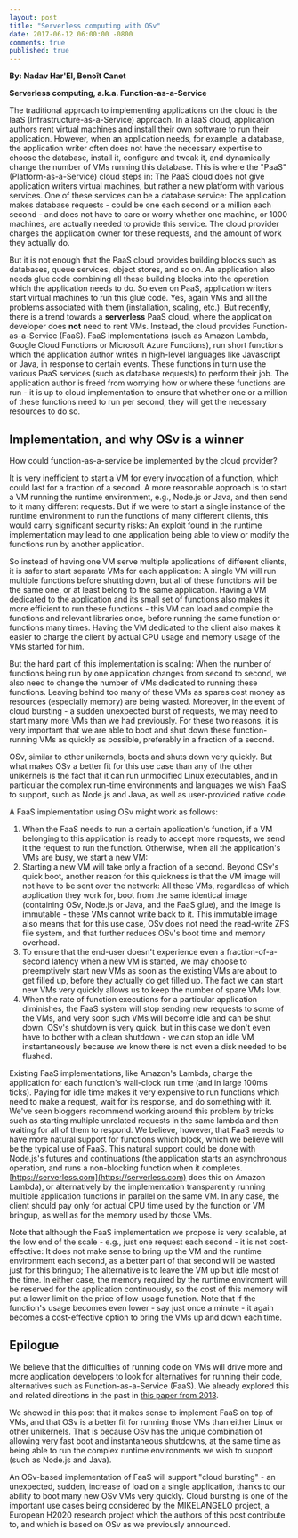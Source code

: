```yaml
---
layout: post
title: "Serverless computing with OSv"
date: 2017-06-12 06:00:00 -0800
comments: true
published: true
---
```


**By: Nadav Har'El, Benoît Canet**

**Serverless computing, a.k.a. Function-as-a-Service**

The traditional approach to implementing applications on the cloud is the IaaS (Infrastructure-as-a-Service) approach. In a IaaS cloud, application authors rent virtual machines and install their own software to run their application. However, when an application needs, for example, a database, the application writer often does not have the necessary expertise to choose the database, install it, configure and tweak it, and dynamically change the number of VMs running this database. This is where the "PaaS" (Platform-as-a-Service) cloud steps in: The PaaS cloud does not give application writers virtual machines, but rather a new platform with various services. One of these services can be a database service: The application makes database requests - could be one each second or a million each second - and does not have to care or worry whether one machine, or 1000 machines, are actually needed to provide this service. The cloud provider charges the application owner for these requests, and the amount of work they actually do.

But it is not enough that the PaaS cloud provides building blocks such as databases, queue services, object stores, and so on. An application also needs glue code combining all these building blocks into the operation which the application needs to do. So even on PaaS, application writers start virtual machines to run this glue code. Yes, again VMs and all the problems associated with them (installation, scaling, etc.). But recently, there is a trend towards a **serverless** PaaS cloud, where the application developer does **not** need to rent VMs. Instead, the cloud provides Function-as-a-Service (FaaS). FaaS implementations (such as Amazon Lambda, Google Cloud Functions or Microsoft Azure Functions), run short functions which the application author writes in high-level languages like Javascript or Java, in response to certain events. These functions in turn use the various PaaS services (such as database requests) to perform their job. The application author is freed from worrying how or where these functions are run - it is up to cloud implementation to ensure that whether one or a million of these functions need to run per second, they will get the necessary resources to do so.

## Implementation, and why OSv is a winner

How could function-as-a-service be implemented by the cloud provider?

It is very inefficient to start a VM for every invocation of a function, which could last for a fraction of a second. A more reasonable approach is to start a VM running the runtime environment, e.g., Node.js or Java, and then send to it many different requests. But if we were to start a single instance of the runtime environment to run the functions of many different clients, this would carry significant security risks: An exploit found in the runtime implementation may lead to one application being able to view or modify the functions run by another application.

So instead of having one VM serve multiple applications of different clients, it is safer to start separate VMs for each application: A single VM will run multiple functions before shutting down, but all of these functions will be the same one, or at least belong to the same application. Having a VM dedicated to the application and its small set of functions also makes it more efficient to run these functions - this VM can load and compile the functions and relevant libraries once, before running the same function or functions many times. Having the VM dedicated to the client also makes it easier to charge the client by actual CPU usage and memory usage of the VMs started for him.

But the hard part of this implementation is scaling: When the number of functions being run by one application changes from second to second, we also need to change the number of VMs dedicated to running these functions. Leaving behind too many of these VMs as spares cost money as resources (especially memory) are being wasted. Moreover, in the event of cloud bursting - a sudden unexpected burst of requests, we may need to start many more VMs than we had previously. For these two reasons, it is very important that we are able to boot and shut down these function-running VMs as quickly as possible, preferably in a fraction of a second.

OSv, similar to other unikernels, boots and shuts down very quickly. But what makes OSv a better fit for this use case than any of the other unikernels is the fact that it can run unmodified Linux executables, and in particular the complex run-time environments and languages we wish FaaS to support, such as Node.js and Java, as well as user-provided native code.

A FaaS implementation using OSv might work as follows:

1. When the FaaS needs to run a certain application's function, if a VM belonging to this application is ready to accept more requests, we send it the request to run the function. Otherwise, when all the application's VMs are busy, we start a new VM:
2. Starting a new VM will take only a fraction of a second. Beyond OSv's quick boot, another reason for this quickness is that the VM image will not have to be sent over the network: All these VMs, regardless of which application they work for, boot from the same identical  image (containing OSv, Node.js or Java, and the FaaS glue), and the image is immutable - these VMs cannot write back to it. This immutable image also means that for this use case, OSv does not need the read-write ZFS file system, and that further reduces OSv's boot time and memory overhead.
3. To ensure that the end-user doesn't experience even a fraction-of-a-second latency when a new VM is started, we may choose to preemptively start new VMs as soon as the existing VMs are about to get filled up, before they actually do get filled up. The fact we can start new VMs very quickly allows us to keep the number of spare VMs low.
4. When the rate of function executions for a particular application diminishes, the FaaS system will stop sending new requests to some of the VMs, and very soon such VMs will become idle and can be shut down. OSv's shutdown is very quick, but in this case we don't even have to bother with a clean shutdown - we can stop an idle VM instantaneously because we know there is not even a disk needed to be flushed.

Existing FaaS implementations, like Amazon's Lambda, charge the application for each function's wall-clock run time (and in large 100ms ticks). Paying for idle time makes it very expensive to run functions which need to make a request, wait for its response, and do something with it. We've seen bloggers recommend working around this problem by tricks such as starting multiple unrelated requests in the same lambda and then waiting for all of them to respond. We believe, however, that FaaS needs to have more natural support for functions which block, which we believe will be the typical use of FaaS. This natural support could be done with Node.js's futures and continuations (the application starts an asynchronous operation, and runs a non-blocking function when it completes. [https://serverless.com](https://serverless.com) does this on Amazon Lambda), or alternatively by the implementation transparently running multiple application functions in parallel on the same VM. In any case, the client should pay only for actual CPU time used by the function or VM bringup, as well as for the memory used by those VMs.

Note that although the FaaS implementation we propose is very scalable, at the low end of the scale - e.g., just one request each second - it is not cost-effective: It does not make sense to bring up the VM and the runtime environment each second, as a better part of that second will be wasted just for this bringup; The alternative is to leave the VM up but idle most of the time. In either case, the memory required by the runtime enviroment will be reserved for the application continuously, so the cost of this memory will put a lower limit on the price of low-usage function. Note that if the function's usage becomes even lower - say just once a minute - it again becomes a cost-effective option to bring the VMs up and down each time.


## Epilogue
We believe that the difficulties of running code on VMs will drive more and more application developers to look for alternatives for running their code, alternatives such as Function-as-a-Service (FaaS). We already explored this and related directions in the past in [this paper from 2013](http://nadav.harel.org.il/homepage/papers/paas-2013.pdf).

We showed in this post that it makes sense to implement FaaS on top of VMs, and that OSv is a better fit for running those VMs than either Linux or other unikernels. That is because OSv has the unique combination of allowing very fast boot and instantaneous shutdowns, at the same time as being able to run the complex runtime environments we wish to support (such as Node.js and Java).

An OSv-based implementation of FaaS will support "cloud bursting" - an unexpected, sudden, increase of load on a single application, thanks to our ability to boot many new OSv VMs very quickly. Cloud bursting is one of the important use cases being considered by the MIKELANGELO project, a European H2020 research project which the authors of this post contribute to, and which is based on OSv as we previously announced.
